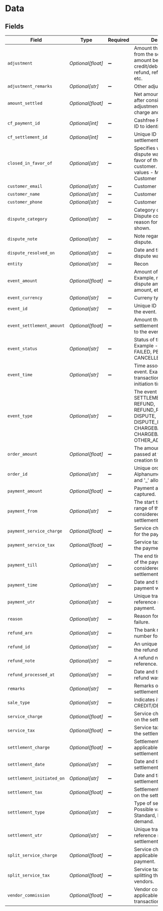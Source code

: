 # Data


## Fields

| Field                                                                                                                                             | Type                                                                                                                                              | Required                                                                                                                                          | Description                                                                                                                                       |
| ------------------------------------------------------------------------------------------------------------------------------------------------- | ------------------------------------------------------------------------------------------------------------------------------------------------- | ------------------------------------------------------------------------------------------------------------------------------------------------- | ------------------------------------------------------------------------------------------------------------------------------------------------- |
| `adjustment`                                                                                                                                      | *Optional[float]*                                                                                                                                 | :heavy_minus_sign:                                                                                                                                | Amount that is adjusted from the settlement amount because of any credit/debit event such as refund, refund_reverse etc.                          |
| `adjustment_remarks`                                                                                                                              | *Optional[str]*                                                                                                                                   | :heavy_minus_sign:                                                                                                                                | Other adjustment remarks.                                                                                                                         |
| `amount_settled`                                                                                                                                  | *Optional[float]*                                                                                                                                 | :heavy_minus_sign:                                                                                                                                | Net amount that is settled after considering the adjustments, settlement charge and tax.                                                          |
| `cf_payment_id`                                                                                                                                   | *Optional[int]*                                                                                                                                   | :heavy_minus_sign:                                                                                                                                | Cashfree Payments unique ID to identify a payment.                                                                                                |
| `cf_settlement_id`                                                                                                                                | *Optional[int]*                                                                                                                                   | :heavy_minus_sign:                                                                                                                                | Unique ID to identify the settlement.                                                                                                             |
| `closed_in_favor_of`                                                                                                                              | *Optional[str]*                                                                                                                                   | :heavy_minus_sign:                                                                                                                                | Specifies whether the dispute was closed in favor of the merchant or customer. /n Possible values - Merchant, Customer                            |
| `customer_email`                                                                                                                                  | *Optional[str]*                                                                                                                                   | :heavy_minus_sign:                                                                                                                                | Customer email.                                                                                                                                   |
| `customer_name`                                                                                                                                   | *Optional[str]*                                                                                                                                   | :heavy_minus_sign:                                                                                                                                | Customer name.                                                                                                                                    |
| `customer_phone`                                                                                                                                  | *Optional[str]*                                                                                                                                   | :heavy_minus_sign:                                                                                                                                | Customer phone number.                                                                                                                            |
| `dispute_category`                                                                                                                                | *Optional[str]*                                                                                                                                   | :heavy_minus_sign:                                                                                                                                | Category of the dispute - Dispute code and the reason for dispute is shown.                                                                       |
| `dispute_note`                                                                                                                                    | *Optional[str]*                                                                                                                                   | :heavy_minus_sign:                                                                                                                                | Note regarding the dispute.                                                                                                                       |
| `dispute_resolved_on`                                                                                                                             | *Optional[str]*                                                                                                                                   | :heavy_minus_sign:                                                                                                                                | Date and time when the dispute was resolved.                                                                                                      |
| `entity`                                                                                                                                          | *Optional[str]*                                                                                                                                   | :heavy_minus_sign:                                                                                                                                | Recon                                                                                                                                             |
| `event_amount`                                                                                                                                    | *Optional[float]*                                                                                                                                 | :heavy_minus_sign:                                                                                                                                | Amount of the event. Example, refund amount, dispute amount, payment amount, etc.                                                                 |
| `event_currency`                                                                                                                                  | *Optional[str]*                                                                                                                                   | :heavy_minus_sign:                                                                                                                                | Curreny type - INR.                                                                                                                               |
| `event_id`                                                                                                                                        | *Optional[str]*                                                                                                                                   | :heavy_minus_sign:                                                                                                                                | Unique ID associated with the event.                                                                                                              |
| `event_settlement_amount`                                                                                                                         | *Optional[float]*                                                                                                                                 | :heavy_minus_sign:                                                                                                                                | Amount that is part of the settlement corresponding to the event.                                                                                 |
| `event_status`                                                                                                                                    | *Optional[str]*                                                                                                                                   | :heavy_minus_sign:                                                                                                                                | Status of the event. Example - SUCCESS, FAILED, PENDING, CANCELLED.                                                                               |
| `event_time`                                                                                                                                      | *Optional[str]*                                                                                                                                   | :heavy_minus_sign:                                                                                                                                | Time associated with the event. Example, transaction time, dispute initiation time                                                                |
| `event_type`                                                                                                                                      | *Optional[str]*                                                                                                                                   | :heavy_minus_sign:                                                                                                                                | The event type can be SETTLEMENT, PAYMENT, REFUND, REFUND_REVERSAL, DISPUTE, DISPUTE_REVERSAL, CHARGEBACK, CHARGEBACK_REVERSAL, OTHER_ADJUSTMENT. |
| `order_amount`                                                                                                                                    | *Optional[float]*                                                                                                                                 | :heavy_minus_sign:                                                                                                                                | The amount which was passed at the order creation time.                                                                                           |
| `order_id`                                                                                                                                        | *Optional[str]*                                                                                                                                   | :heavy_minus_sign:                                                                                                                                | Unique order ID. Alphanumeric and only '-' and '_' allowed.                                                                                       |
| `payment_amount`                                                                                                                                  | *Optional[float]*                                                                                                                                 | :heavy_minus_sign:                                                                                                                                | Payment amount captured.                                                                                                                          |
| `payment_from`                                                                                                                                    | *Optional[str]*                                                                                                                                   | :heavy_minus_sign:                                                                                                                                | The start time of the time range of the payments considered for the settlement.                                                                   |
| `payment_service_charge`                                                                                                                          | *Optional[float]*                                                                                                                                 | :heavy_minus_sign:                                                                                                                                | Service charge applicable for the payment.                                                                                                        |
| `payment_service_tax`                                                                                                                             | *Optional[float]*                                                                                                                                 | :heavy_minus_sign:                                                                                                                                | Service tax applicable on the payment.                                                                                                            |
| `payment_till`                                                                                                                                    | *Optional[str]*                                                                                                                                   | :heavy_minus_sign:                                                                                                                                | The end time of time range of the payments considered for the settlement.                                                                         |
| `payment_time`                                                                                                                                    | *Optional[str]*                                                                                                                                   | :heavy_minus_sign:                                                                                                                                | Date and time when the payment was initiated.                                                                                                     |
| `payment_utr`                                                                                                                                     | *Optional[str]*                                                                                                                                   | :heavy_minus_sign:                                                                                                                                | Unique transaction reference number of the payment.                                                                                               |
| `reason`                                                                                                                                          | *Optional[str]*                                                                                                                                   | :heavy_minus_sign:                                                                                                                                | Reason for settlement failure.                                                                                                                    |
| `refund_arn`                                                                                                                                      | *Optional[str]*                                                                                                                                   | :heavy_minus_sign:                                                                                                                                | The bank reference number for the refund.                                                                                                         |
| `refund_id`                                                                                                                                       | *Optional[str]*                                                                                                                                   | :heavy_minus_sign:                                                                                                                                | An unique ID to associate the refund with.                                                                                                        |
| `refund_note`                                                                                                                                     | *Optional[str]*                                                                                                                                   | :heavy_minus_sign:                                                                                                                                | A refund note for your reference.                                                                                                                 |
| `refund_processed_at`                                                                                                                             | *Optional[str]*                                                                                                                                   | :heavy_minus_sign:                                                                                                                                | Date and time when the refund was processed.                                                                                                      |
| `remarks`                                                                                                                                         | *Optional[str]*                                                                                                                                   | :heavy_minus_sign:                                                                                                                                | Remarks on the settlement.                                                                                                                        |
| `sale_type`                                                                                                                                       | *Optional[str]*                                                                                                                                   | :heavy_minus_sign:                                                                                                                                | Indicates if it is CREDIT/DEBIT sale.                                                                                                             |
| `service_charge`                                                                                                                                  | *Optional[float]*                                                                                                                                 | :heavy_minus_sign:                                                                                                                                | Service charge applicable on the settlement amount.                                                                                               |
| `service_tax`                                                                                                                                     | *Optional[float]*                                                                                                                                 | :heavy_minus_sign:                                                                                                                                | Service tax applicable on the settlement amount.                                                                                                  |
| `settlement_charge`                                                                                                                               | *Optional[float]*                                                                                                                                 | :heavy_minus_sign:                                                                                                                                | Settlement charges applicable on the settlement.                                                                                                  |
| `settlement_date`                                                                                                                                 | *Optional[str]*                                                                                                                                   | :heavy_minus_sign:                                                                                                                                | Date and time when the settlement was processed.                                                                                                  |
| `settlement_initiated_on`                                                                                                                         | *Optional[str]*                                                                                                                                   | :heavy_minus_sign:                                                                                                                                | Date and time when the settlement was initiated.                                                                                                  |
| `settlement_tax`                                                                                                                                  | *Optional[float]*                                                                                                                                 | :heavy_minus_sign:                                                                                                                                | Settlement tax applicable on the settlement.                                                                                                      |
| `settlement_type`                                                                                                                                 | *Optional[str]*                                                                                                                                   | :heavy_minus_sign:                                                                                                                                | Type of settlement. Possible values - Standard, Instant, On demand.                                                                               |
| `settlement_utr`                                                                                                                                  | *Optional[str]*                                                                                                                                   | :heavy_minus_sign:                                                                                                                                | Unique transaction reference number of the settlement.                                                                                            |
| `split_service_charge`                                                                                                                            | *Optional[float]*                                                                                                                                 | :heavy_minus_sign:                                                                                                                                | Service charge that is applicable for splitting the payment.                                                                                      |
| `split_service_tax`                                                                                                                               | *Optional[float]*                                                                                                                                 | :heavy_minus_sign:                                                                                                                                | Service tax applicable for splitting the amount to vendors.                                                                                       |
| `vendor_commission`                                                                                                                               | *Optional[float]*                                                                                                                                 | :heavy_minus_sign:                                                                                                                                | Vendor commission applicable for this transaction.                                                                                                |